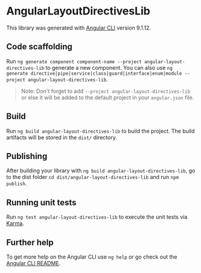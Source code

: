 # AngularLayoutDirectivesLib

This library was generated with [Angular CLI](https://github.com/angular/angular-cli) version 9.1.12.

## Code scaffolding

Run `ng generate component component-name --project angular-layout-directives-lib` to generate a new component. You can also use `ng generate directive|pipe|service|class|guard|interface|enum|module --project angular-layout-directives-lib`.
> Note: Don't forget to add `--project angular-layout-directives-lib` or else it will be added to the default project in your `angular.json` file. 

## Build

Run `ng build angular-layout-directives-lib` to build the project. The build artifacts will be stored in the `dist/` directory.

## Publishing

After building your library with `ng build angular-layout-directives-lib`, go to the dist folder `cd dist/angular-layout-directives-lib` and run `npm publish`.

## Running unit tests

Run `ng test angular-layout-directives-lib` to execute the unit tests via [Karma](https://karma-runner.github.io).

## Further help

To get more help on the Angular CLI use `ng help` or go check out the [Angular CLI README](https://github.com/angular/angular-cli/blob/master/README.md).
